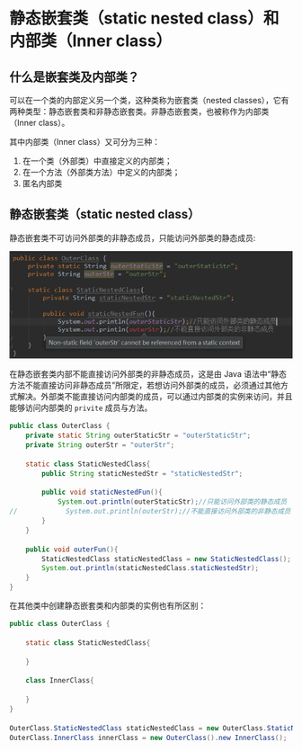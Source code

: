 # 静态嵌套类（static nested class）和内部类（Inner class）

## 什么是嵌套类及内部类？

可以在一个类的内部定义另一个类，这种类称为嵌套类（nested classes），它有两种类型：静态嵌套类和非静态嵌套类。非静态嵌套类，也被称作为内部类（Inner class）。

其中内部类（Inner class）又可分为三种：
 1. 在一个类（外部类）中直接定义的内部类；
 2. 在一个方法（外部类方法）中定义的内部类；
 3. 匿名内部类

## 静态嵌套类（static nested class）

静态嵌套类不可访问外部类的非静态成员，只能访问外部类的静态成员:

![](./images/static_nested_class01.png)

在静态嵌套类内部不能直接访问外部类的非静态成员，这是由 Java 语法中“静态方法不能直接访问非静态成员”所限定，若想访问外部类的成员，必须通过其他方式解决。外部类不能直接访问内部类的成员，可以通过内部类的实例来访问，并且能够访问内部类的 `privite` 成员与方法。
```java
public class OuterClass {
    private static String outerStaticStr = "outerStaticStr";
    private String outerStr = "outerStr";

    static class StaticNestedClass{
        public String staticNestedStr = "staticNestedStr";

        public void staticNestedFun(){
            System.out.println(outerStaticStr);//只能访问外部类的静态成员
//            System.out.println(outerStr);//不能直接访问外部类的非静态成员
        }
    }

    public void outerFun(){
        StaticNestedClass staticNestedClass = new StaticNestedClass();
        System.out.println(staticNestedClass.staticNestedStr);
    }
}
```
在其他类中创建静态嵌套类和内部类的实例也有所区别：
```java
public class OuterClass {

    static class StaticNestedClass{

    }

    class InnerClass{

    }
}

OuterClass.StaticNestedClass staticNestedClass = new OuterClass.StaticNestedClass();
OuterClass.InnerClass innerClass = new OuterClass().new InnerClass();
```
